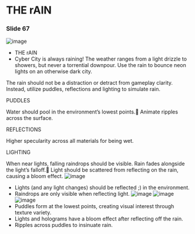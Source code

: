 # THE rAIN



### Slide 67

![image](https://lh7-rt.googleusercontent.com/slidesz/AGV_vUcnJ0ROsZ7rZIoRSLzaNI1gxhn5uNH7WVpsGeUrErUsARi1GjgLdwmotKof4f0FD4zrTgalus3Skeyx5sOr2TuWe1nOI8ng25kecu8KB7yt5_PTlLw6GYhY0UTh4IIOdic6vOqq5y4=s2048?key=SjUse99o8xCmA1E3Rz1wYw)
- THE rAIN
- Cyber City is always raining! The weather ranges from a light drizzle to showers, but never a torrential downpour. Use the rain to bounce neon lights on an otherwise dark city.

The rain should not be a distraction or detract from gameplay clarity. Instead, utilize puddles, reflections and lighting to simulate rain. 

PUDDLES

Water should pool in the environment’s lowest points.
Animate ripples across the surface.


REFLECTIONS

Higher specularity across all materials for being wet.


LIGHTING

When near lights, falling raindrops should be visible. Rain fades alongside the light’s falloff.
Light should be scattered from reflecting on the rain, causing a bloom effect.
![image](https://lh7-rt.googleusercontent.com/slidesz/AGV_vUdzaDrHipY1WY9ZpizPVqWJ0dM5g4V7CwUoeBzK7F209eEjMlM-jtNGtdmDTydpPH9aF9W8OO-bCcxvySOsKH7OpEAlpoC0SNNhk_cqLIi1cAsQLx83zyHOm0yrI8HIqcmm-1Fblw=s2048?key=SjUse99o8xCmA1E3Rz1wYw)
- Lights (and any light changes) should be reflected ;) in the environment.
- Raindrops are only visible when reflecting light.
![image](https://lh7-rt.googleusercontent.com/slidesz/AGV_vUdJBk1bTQmKi6P89fC1FZisMesTnu6ERfNAVYZsTMgcCZYYIb7UqClhsFDdl27YjHfvKhfs18mjbhGNH_dihvdbVyZk65hg1NX_-VNY7vvsZlelW2sJDQRKj5gCQk6uumCJUtW37eU=s2048?key=SjUse99o8xCmA1E3Rz1wYw)
![image](https://lh7-rt.googleusercontent.com/slidesz/AGV_vUel7tZuhKOmsubNYXkuglpKg_fKQtkPn2hkb-CmSP3N_ldyafze-AIMmqAN_yjmWoZhX7IZgD7LvdLJRedBJrtS-Mpb-8zRH9QDg9KYYQgfHHYada7CENmlv_iHpJwSNEtiC20lBfQ=s2048?key=SjUse99o8xCmA1E3Rz1wYw)
![image](https://lh7-rt.googleusercontent.com/slidesz/AGV_vUesu559Q5rma-kQCmaHabwThRY7rWC-_ifopaS8cQxJZ0XUTm_Uamx7tdn3ZHqxY0hoh3e4zwH04if1nJeHGiLUNfiGlpM6bKo_mL8jbx0XQbdMHf034SKVJWj_ERsdSCFjb1c4VqY=s2048?key=SjUse99o8xCmA1E3Rz1wYw)
- Puddles form at the lowest points, creating visual interest through texture variety.
- Lights and holograms have a bloom effect after reflecting off the rain.
- Ripples across puddles to insinuate rain.